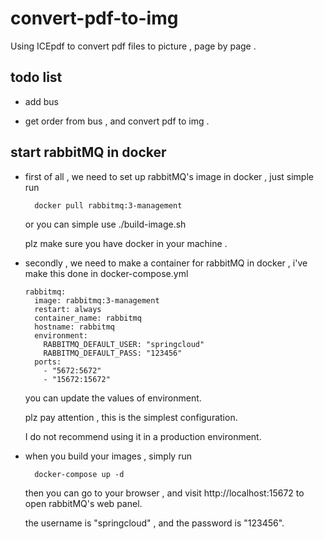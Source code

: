 # convert-pdf-to-img
Using ICEpdf to convert pdf files to picture , page by page . 

## todo list 

* add bus 

* get order from bus , and convert pdf to img .

## start rabbitMQ in docker 

* first of all , we need to set up rabbitMQ's image in docker , just simple run 

        docker pull rabbitmq:3-management
        
    or you can simple use ./build-image.sh
    
    plz make sure you have docker in your machine . 
    
* secondly , we need to make a container for rabbitMQ in docker , i've make this done in docker-compose.yml

      rabbitmq:
        image: rabbitmq:3-management
        restart: always
        container_name: rabbitmq
        hostname: rabbitmq
        environment:
          RABBITMQ_DEFAULT_USER: "springcloud"
          RABBITMQ_DEFAULT_PASS: "123456"
        ports:
          - "5672:5672"
          - "15672:15672"

    you can update the values of environment.
    
    plz pay attention , this is the simplest configuration. 
    
    I do not recommend using it in a production environment.
    
* when you build your images , simply run 

        docker-compose up -d 
    
    then you can go to your browser , and visit http://localhost:15672 to open rabbitMQ's web panel.
    
    the username is "springcloud" , and the password is "123456".    


